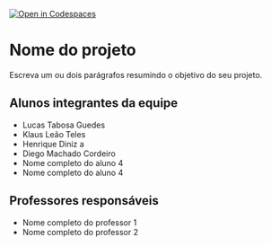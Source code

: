[![Open in Codespaces](https://classroom.github.com/assets/launch-codespace-f4981d0f882b2a3f0472912d15f9806d57e124e0fc890972558857b51b24a6f9.svg)](https://classroom.github.com/open-in-codespaces?assignment_repo_id=10490001)
# Nome do projeto
Escreva um ou dois parágrafos resumindo o objetivo do seu projeto.

## Alunos integrantes da equipe

* Lucas Tabosa Guedes
* Klaus Leão Teles
* Henrique Diniz a
* Diego Machado Cordeiro
* Nome completo do aluno 4
* Nome completo do aluno 4

## Professores responsáveis

* Nome completo do professor 1
* Nome completo do professor 2

